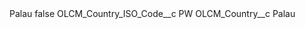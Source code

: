 <?xml version="1.0" encoding="UTF-8"?>
<CustomMetadata xmlns="http://soap.sforce.com/2006/04/metadata" xmlns:xsi="http://www.w3.org/2001/XMLSchema-instance" xmlns:xsd="http://www.w3.org/2001/XMLSchema">
    <label>Palau</label>
    <protected>false</protected>
    <values>
        <field>OLCM_Country_ISO_Code__c</field>
        <value xsi:type="xsd:string">PW</value>
    </values>
    <values>
        <field>OLCM_Country__c</field>
        <value xsi:type="xsd:string">Palau</value>
    </values>
</CustomMetadata>
